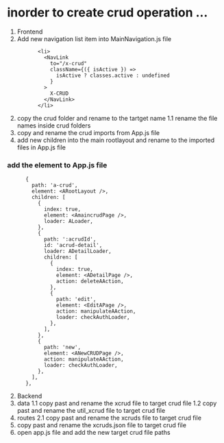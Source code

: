 # inorder to create crud operation ...
1.  Frontend
1.  Add new navigation list item into MainNavigation.js file
```
          <li>
            <NavLink
              to="/x-crud"
              className={({ isActive }) =>
                isActive ? classes.active : undefined
              }
            >
              X-CRUD
            </NavLink>
          </li>
```
2.  copy the crud folder and rename to the tartget name
      1.1 rename the file names inside crud folders
3.  copy and rename the crud imports from App.js file
4.  add new children into the main rootlayout and rename to the imported files in App.js file
### add the element to App.js file
```
      {
        path: 'a-crud',
        element: <ARootLayout />,
        children: [
          {
            index: true,
            element: <AmaincrudPage />,
            loader: ALoader,
          },
          {
            path: ':acrudId',
            id: 'acrud-detail',
            loader: ADetailLoader,
            children: [
              {
                index: true,
                element: <ADetailPage />,
                action: deleteAAction,
              },
              {
                path: 'edit',
                element: <EditAPage />,
                action: manipulateAAction,
                loader: checkAuthLoader,
              },
            ],
          },
          {
            path: 'new',
            element: <ANewCRUDPage />,
            action: manipulateAAction,
            loader: checkAuthLoader,
          },
        ],
      },
```

2.  Backend
  1.  data
    1.1 copy past and rename the xcrud file to target crud file
    1.2 copy past and rename the util_xcrud file to target crud file
  2.  routes
    2.1 copy past and rename the xcruds file to target crud file
  3.  copy past and rename the xcruds.json file to target crud file
  4.  open app.js file and add the new target crud file paths